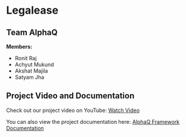 # Legalease

## Team AlphaQ

**Members:**
- Ronit Raj
- Achyut Mukund
- Akshat Majila
- Satyam Jha

## Project Video and Documentation

Check out our project video on YouTube: [Watch Video](https://www.youtube.com/watch?v=VoI0iW7siPc)

You can also view the project documentation here: [AlphaQ Framework Documentation](AlphaQ-FrameworkDoc.pdf)
